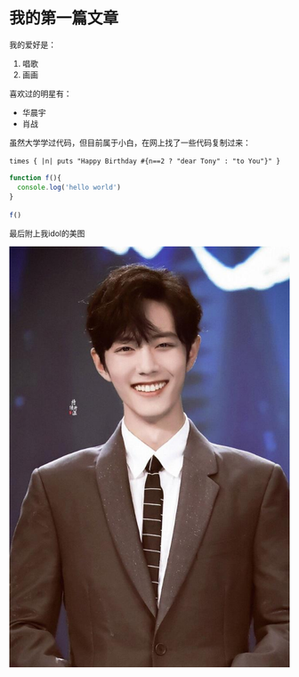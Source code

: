 # 我的第一篇文章

我的爱好是：
1. 唱歌
2. 画画

喜欢过的明星有：
* 华晨宇
* 肖战

虽然大学学过代码，但目前属于小白，在网上找了一些代码复制过来：

`times { |n| puts "Happy Birthday #{n==2 ? "dear Tony" : "to You"}" }`

```javascript
function f(){
  console.log('hello world')
}

f()
```

最后附上我idol的美图

![idol美图](1.jpg)